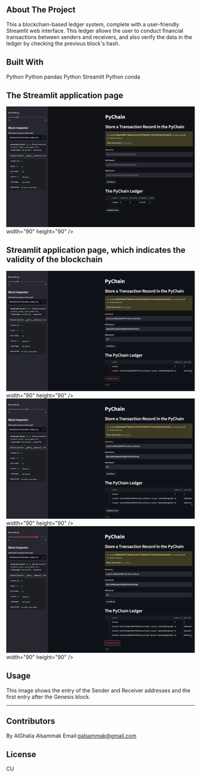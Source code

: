 ## About The Project
This a blockchain-based ledger system, complete with a user-friendly Streamlit web interface. This ledger allows the user to conduct financial transactions between senders and receivers, and also verify the data in the ledger by checking the previous block's hash.

## Built With
Python
Python pandas
Python Streamlit
Python conda

## The Streamlit application page
![Screanshot](https://github.com/alghalia/Challenge_18/blob/main/images/streamlit%20pychain.png)width="90" height="90" />

## Streamlit application page, which indicates the validity of the blockchain
![Screenshot](https://github.com/alghalia/Challenge_18/blob/main/images/PyChain-1.png)width="90" height="90" />
![Screenshot](https://github.com/alghalia/Challenge_18/blob/main/images/PyChain-2.png)width="90" height="90" />
![Screenshot](https://github.com/alghalia/Challenge_18/blob/main/images/Pychain-3.png)width="90" height="90" />


## Usage
This image shows the entry of the Sender and Receiver addresses and the first entry after the Genesis block.


---
## Contributors
By AlGhalia Alsammak
Email:galsammak@gmail.com
## License
CU
